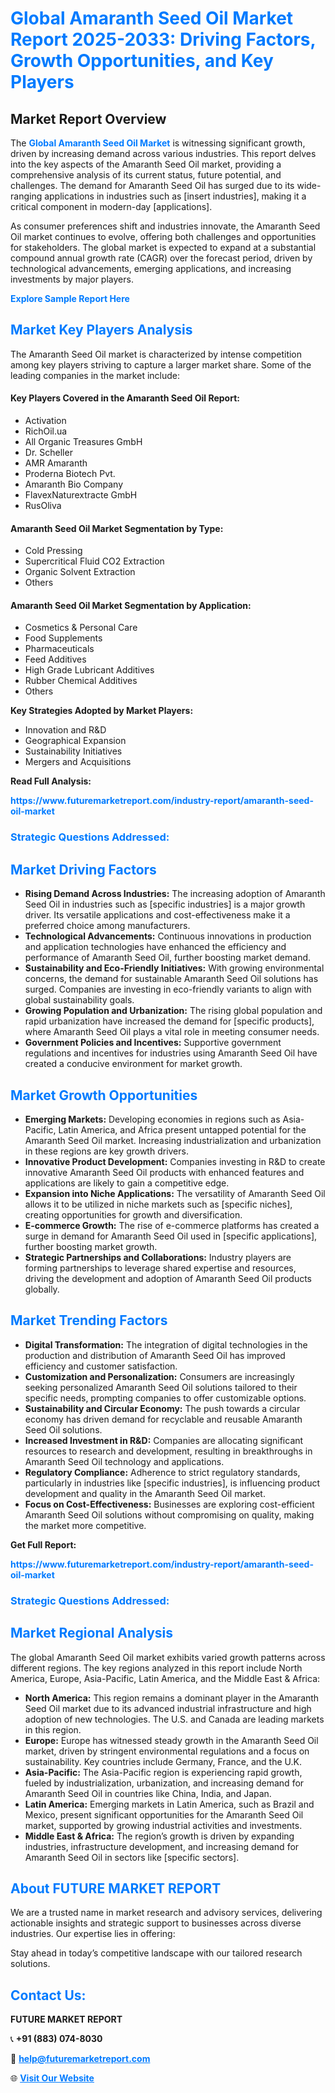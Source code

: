<h1 style="color: #007BFF;">Global Amaranth Seed Oil Market Report 2025-2033: Driving Factors, Growth Opportunities, and Key Players</h1>

<section id="overview">
<h2>Market Report Overview</h2>
<p>The <a href="https://www.futuremarketreport.com/industry-report/amaranth-seed-oil-market" style="color: #007BFF; text-decoration: none;"><strong>Global Amaranth Seed Oil Market</strong></a> is witnessing significant growth, driven by increasing demand across various industries. This report delves into the key aspects of the Amaranth Seed Oil market, providing a comprehensive analysis of its current status, future potential, and challenges. The demand for Amaranth Seed Oil has surged due to its wide-ranging applications in industries such as [insert industries], making it a critical component in modern-day [applications].</p>
<p>As consumer preferences shift and industries innovate, the Amaranth Seed Oil market continues to evolve, offering both challenges and opportunities for stakeholders. The global market is expected to expand at a substantial compound annual growth rate (CAGR) over the forecast period, driven by technological advancements, emerging applications, and increasing investments by major players.</p>
</section>

<section id="overview">
<p><a href="https://www.futuremarketreport.com/request-sample/reportId=63135" style="color: #007BFF; text-decoration: none;"><strong>Explore Sample Report Here</strong></a></p>
</section>

<section id="key-players">
<h2 style="color: #007BFF;">Market Key Players Analysis</h2>
<p>The Amaranth Seed Oil market is characterized by intense competition among key players striving to capture a larger market share. Some of the leading companies in the market include:</p>
<h4>Key Players Covered in the Amaranth Seed Oil Report:</h4>
<ul><li>Activation</li><li>RichOil.ua</li><li>All Organic Treasures GmbH</li><li>Dr. Scheller</li><li>AMR Amaranth</li><li>Proderna Biotech Pvt.</li><li>Amaranth Bio Company</li><li>FlavexNaturextracte GmbH</li><li>RusOliva</li></ul>
<h4>Amaranth Seed Oil Market Segmentation by Type:</h4>
<ul><li>Cold Pressing</li><li>Supercritical Fluid CO2 Extraction</li><li>Organic Solvent Extraction</li><li>Others</li></ul>

<h4>Amaranth Seed Oil Market Segmentation by Application:</h4>
<ul><li>Cosmetics &amp; Personal Care</li><li>Food Supplements</li><li>Pharmaceuticals</li><li>Feed Additives</li><li>High Grade Lubricant Additives</li><li>Rubber Chemical Additives</li><li>Others</li></ul>
<p><strong>Key Strategies Adopted by Market Players:</strong></p>
<ul>
<li>Innovation and R&D</li>
<li>Geographical Expansion</li>
<li>Sustainability Initiatives</li>
<li>Mergers and Acquisitions</li>
</ul>
</section>

<section>
<p><strong>Read Full Analysis: </strong></p><a href="https://www.futuremarketreport.com/industry-report/amaranth-seed-oil-market" style="color: #007BFF; text-decoration: none;"><strong>https://www.futuremarketreport.com/industry-report/amaranth-seed-oil-market</strong></a>
<h3 style="color: #007BFF;">Strategic Questions Addressed:</h3>
</section>

<section id="driving-factors">
<h2 style="color: #007BFF;">Market Driving Factors</h2>
<ul>
<li><strong>Rising Demand Across Industries:</strong> The increasing adoption of Amaranth Seed Oil in industries such as [specific industries] is a major growth driver. Its versatile applications and cost-effectiveness make it a preferred choice among manufacturers.</li>
<li><strong>Technological Advancements:</strong> Continuous innovations in production and application technologies have enhanced the efficiency and performance of Amaranth Seed Oil, further boosting market demand.</li>
<li><strong>Sustainability and Eco-Friendly Initiatives:</strong> With growing environmental concerns, the demand for sustainable Amaranth Seed Oil solutions has surged. Companies are investing in eco-friendly variants to align with global sustainability goals.</li>
<li><strong>Growing Population and Urbanization:</strong> The rising global population and rapid urbanization have increased the demand for [specific products], where Amaranth Seed Oil plays a vital role in meeting consumer needs.</li>
<li><strong>Government Policies and Incentives:</strong> Supportive government regulations and incentives for industries using Amaranth Seed Oil have created a conducive environment for market growth.</li>
</ul>
</section>

<section id="growth-opportunities">
<h2 style="color: #007BFF;">Market Growth Opportunities</h2>
<ul>
<li><strong>Emerging Markets:</strong> Developing economies in regions such as Asia-Pacific, Latin America, and Africa present untapped potential for the Amaranth Seed Oil market. Increasing industrialization and urbanization in these regions are key growth drivers.</li>
<li><strong>Innovative Product Development:</strong> Companies investing in R&D to create innovative Amaranth Seed Oil products with enhanced features and applications are likely to gain a competitive edge.</li>
<li><strong>Expansion into Niche Applications:</strong> The versatility of Amaranth Seed Oil allows it to be utilized in niche markets such as [specific niches], creating opportunities for growth and diversification.</li>
<li><strong>E-commerce Growth:</strong> The rise of e-commerce platforms has created a surge in demand for Amaranth Seed Oil used in [specific applications], further boosting market growth.</li>
<li><strong>Strategic Partnerships and Collaborations:</strong> Industry players are forming partnerships to leverage shared expertise and resources, driving the development and adoption of Amaranth Seed Oil products globally.</li>
</ul>
</section>

<section id="trending-factors">
<h2 style="color: #007BFF;">Market Trending Factors</h2>
<ul>
<li><strong>Digital Transformation:</strong> The integration of digital technologies in the production and distribution of Amaranth Seed Oil has improved efficiency and customer satisfaction.</li>
<li><strong>Customization and Personalization:</strong> Consumers are increasingly seeking personalized Amaranth Seed Oil solutions tailored to their specific needs, prompting companies to offer customizable options.</li>
<li><strong>Sustainability and Circular Economy:</strong> The push towards a circular economy has driven demand for recyclable and reusable Amaranth Seed Oil solutions.</li>
<li><strong>Increased Investment in R&D:</strong> Companies are allocating significant resources to research and development, resulting in breakthroughs in Amaranth Seed Oil technology and applications.</li>
<li><strong>Regulatory Compliance:</strong> Adherence to strict regulatory standards, particularly in industries like [specific industries], is influencing product development and quality in the Amaranth Seed Oil market.</li>
<li><strong>Focus on Cost-Effectiveness:</strong> Businesses are exploring cost-efficient Amaranth Seed Oil solutions without compromising on quality, making the market more competitive.</li>
</ul>
</section>

<section>
<p><strong>Get Full Report: </strong></p><a href="https://www.futuremarketreport.com/industry-report/amaranth-seed-oil-market" style="color: #007BFF; text-decoration: none;"><strong>https://www.futuremarketreport.com/industry-report/amaranth-seed-oil-market</strong></a>
<h3 style="color: #007BFF;">Strategic Questions Addressed:</h3>
</section>


<section id="regional-analysis">
<h2 style="color: #007BFF;">Market Regional Analysis</h2>
<p>The global Amaranth Seed Oil market exhibits varied growth patterns across different regions. The key regions analyzed in this report include North America, Europe, Asia-Pacific, Latin America, and the Middle East & Africa:</p>
<ul>
<li><strong>North America:</strong> This region remains a dominant player in the Amaranth Seed Oil market due to its advanced industrial infrastructure and high adoption of new technologies. The U.S. and Canada are leading markets in this region.</li>
<li><strong>Europe:</strong> Europe has witnessed steady growth in the Amaranth Seed Oil market, driven by stringent environmental regulations and a focus on sustainability. Key countries include Germany, France, and the U.K.</li>
<li><strong>Asia-Pacific:</strong> The Asia-Pacific region is experiencing rapid growth, fueled by industrialization, urbanization, and increasing demand for Amaranth Seed Oil in countries like China, India, and Japan.</li>
<li><strong>Latin America:</strong> Emerging markets in Latin America, such as Brazil and Mexico, present significant opportunities for the Amaranth Seed Oil market, supported by growing industrial activities and investments.</li>
<li><strong>Middle East & Africa:</strong> The region’s growth is driven by expanding industries, infrastructure development, and increasing demand for Amaranth Seed Oil in sectors like [specific sectors].</li>
</ul>
</section>

<footer>
<h2 style="color: #007BFF;">About FUTURE MARKET REPORT</h2>
<p>We are a trusted name in market research and advisory services, delivering actionable insights and strategic support to businesses across diverse industries. Our expertise lies in offering:</p>

<p>Stay ahead in today’s competitive landscape with our tailored research solutions.</p>

<h2 style="color: #007BFF;">Contact Us:</h2>
<p><strong>FUTURE MARKET REPORT</strong></p>
<p>📞 <strong>+91 (883) 074-8030</strong></p>
<p>📧 <strong><a href="mailto:help@futuremarketreport.com" style="color: #007BFF;">help@futuremarketreport.com</a></strong></p>
<p>🌐 <strong><a href="https://www.futuremarketreport.com/" style="color: #007BFF;">Visit Our Website</a></strong></p>
</footer>